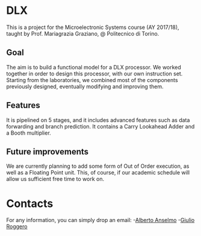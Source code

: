 # DLX
This is a project for the Microelectronic Systems course (AY 2017/18), taught by Prof. Mariagrazia Graziano, @ Politecnico di Torino.


## Goal
The aim is to build a functional model for a DLX processor. We worked together in order to design this processor, with our own instruction set. Starting from the laboratories, we combined most of the components previously designed, eventually modifying and improving them.

## Features
It is pipelined on 5 stages, and it includes advanced features such as data forwarding and branch prediction. It contains a Carry Lookahead Adder and a Booth multiplier.


## Future improvements
We are currently planning to add some form of Out of Order execution, as well as a Floating Point unit. This, of course, if our academic schedule will allow us sufficient free time to work on.

# Contacts
For any information, you can simply drop an email:
-[Alberto Anselmo](s251291@studenti.polito.it)
-[Giulio Roggero](s251311@studenti.polito.it)	